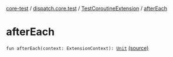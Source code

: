 [core-test](../../index.md) / [dispatch.core.test](../index.md) / [TestCoroutineExtension](index.md) / [afterEach](./after-each.md)

# afterEach

`fun afterEach(context: ExtensionContext): `[`Unit`](https://kotlinlang.org/api/latest/jvm/stdlib/kotlin/-unit/index.html) [(source)](https://github.com/RBusarow/Dispatch/tree/master/core-test/src/main/java/dispatch/core/test/CoroutineTest.kt#L154)